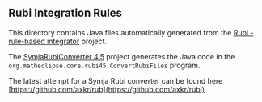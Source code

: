 ## Rubi Integration Rules

This directory contains Java files automatically generated from the [Rubi - rule-based integrator](http://www.apmaths.uwo.ca/~arich/) project. 

The [SymjaRubiConverter 4.5](https://bitbucket.org/axelclk/symjarubiconverter) project generates the Java code in the `org.matheclipse.core.rubi45.ConvertRubiFiles` program.


The latest attempt for a Symja Rubi converter can be found here [https://github.com/axkr/rub](https://github.com/axkr/rubi) 